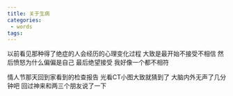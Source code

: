 ```yaml
---
title: 关于生病
categories:
 - words
tags:
---
```

以前看见那种得了绝症的人会经历的心理变化过程 大致是最开始不接受不相信 然后愤怒为什么偏偏是自己 最后绝望接受 我好像一个都不相符

情人节那天回到家看到的检查报告 光看CT小图大致就猜到了 大脑内外无声了几分钟吧 回过神来和两三个朋友说了一下 
